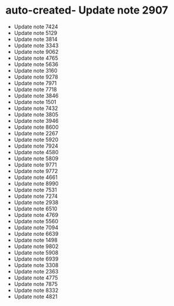 # auto-created- Update note 2907
- Update note 7424
- Update note 5129
- Update note 3814
- Update note 3343
- Update note 9062
- Update note 4765
- Update note 5636
- Update note 3160
- Update note 9278
- Update note 7971
- Update note 7718
- Update note 3846
- Update note 1501
- Update note 7432
- Update note 3805
- Update note 3946
- Update note 8600
- Update note 2267
- Update note 5920
- Update note 7924
- Update note 4580
- Update note 5809
- Update note 9771
- Update note 9772
- Update note 4661
- Update note 8990
- Update note 7531
- Update note 7274
- Update note 2938
- Update note 6510
- Update note 4769
- Update note 5560
- Update note 7094
- Update note 6639
- Update note 1498
- Update note 9802
- Update note 5908
- Update note 6939
- Update note 3308
- Update note 2363
- Update note 4775
- Update note 7875
- Update note 8332
- Update note 4821
